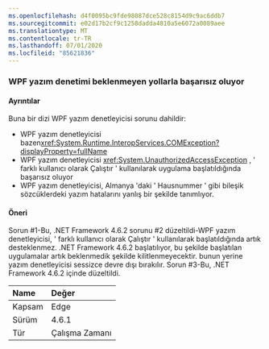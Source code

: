 ```yaml
---
ms.openlocfilehash: d4f0095bc9fde98087dce528c8154d9c9ac6ddb7
ms.sourcegitcommit: e02d17b2cf9c1258dadda4810a5e6072a0089aee
ms.translationtype: MT
ms.contentlocale: tr-TR
ms.lasthandoff: 07/01/2020
ms.locfileid: "85621836"
---
```

### <a name="wpf-spell-checking-fails-in-unexpected-ways"></a>WPF yazım denetimi beklenmeyen yollarla başarısız oluyor

#### <a name="details"></a>Ayrıntılar

Buna bir dizi WPF yazım denetleyicisi sorunu dahildir:<ul><li>WPF yazım denetleyicisi bazen<xref:System.Runtime.InteropServices.COMException?displayProperty=fullName></li><li>WPF yazım denetleyicisi <xref:System.UnauthorizedAccessException> , ' farklı kullanıcı olarak Çalıştır ' kullanılarak uygulama başlatıldığında başarısız oluyor</li><li>WPF yazım denetleyicisi, Almanya 'daki ' Hausnummer ' gibi bileşik sözcüklerdeki yazım hatalarını yanlış bir şekilde tanımlıyor.</li></ul>

#### <a name="suggestion"></a>Öneri

Sorun #1-Bu, .NET Framework 4.6.2 sorunu #2 düzeltildi-WPF yazım denetleyicisi, ' farklı kullanıcı olarak Çalıştır ' kullanılarak başlatıldığında artık desteklenmez. .NET Framework 4.6.2 başlatılıyor, bu şekilde başlatılan uygulamalar artık beklenmedik şekilde kilitlenmeyecektir. bunun yerine yazım denetleyicisi sessizce devre dışı bırakılır. Sorun #3-Bu, .NET Framework 4.6.2 içinde düzeltildi.

| Name    | Değer       |
|:--------|:------------|
| Kapsam   |Edge|
|Sürüm|4.6.1|
|Tür|Çalışma Zamanı|
